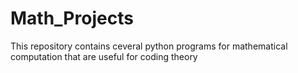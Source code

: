 # Math_Projects
This repository contains ceveral python programs for mathematical computation that are useful for coding theory
